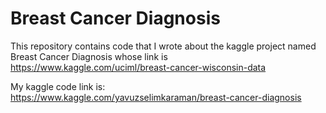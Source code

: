 # Breast Cancer Diagnosis
This repository contains code that I wrote about the kaggle project named Breast Cancer Diagnosis whose link is https://www.kaggle.com/uciml/breast-cancer-wisconsin-data

My kaggle code link is: https://www.kaggle.com/yavuzselimkaraman/breast-cancer-diagnosis
